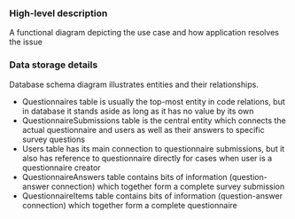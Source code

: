 ### High-level description
A functional diagram depicting the use case and how application resolves the issue

### Data storage details
Database schema diagram illustrates entities and their relationships.

- Questionnaires table is usually the top-most entity in code relations, but in database it stands aside as long as it has no value by its own
- QuestionnaireSubmissions table is the central entity which connects the actual questionnaire and users as well as their answers to specific survey questions
- Users table has its main connection to questionnaire submissions, but it also has reference to questionnaire directly for cases when user is a questionnaire creator
- QuestionnaireAnswers table contains bits of information (question-answer connection) which together form a complete survey submission
- QuestionnaireItems table contains bits of information (question-answer connection) which together form a complete questionnaire